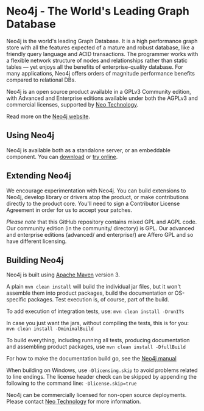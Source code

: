 Neo4j - The World's Leading Graph Database
==========================================

Neo4j is the world's leading Graph Database. It is a high performance graph store with all the features expected of a mature and robust database, like a friendly query language and ACID transactions. The programmer works with a flexible network structure of nodes and relationships rather than static tables — yet enjoys all the benefits of enterprise-quality database. For many applications, Neo4j offers orders of magnitude performance benefits compared to relational DBs.

Neo4j is an open source product available in a GPLv3 Community edition, with Advanced and Enterprise editions available under both the AGPLv3 and commercial licenses, supported by [Neo Technology](http://neotechnology.com/).

Read more on the [Neo4j website](http://neo4j.org/).

Using Neo4j
-----------

Neo4j is available both as a standalone server, or an embeddable component. You can [download](http://neo4j.org/download/) or [try online](http://console.neo4j.org/).

Extending Neo4j
---------------

We encourage experimentation with Neo4j. You can build extensions to Neo4j, develop library or drivers atop the product, or make contributions directly to the product core. You'll need to sign a Contributor License Agreement in order for us to accept your patches.

*Please note* that this GitHub repository contains mixed GPL and AGPL code. Our community edition (in the community/ directory) is GPL. Our advanced and enterprise editions (advanced/ and enterprise/) are Affero GPL and so have different licensing.

Building Neo4j
--------------

Neo4j is built using [Apache Maven](http://maven.apache.org/) version 3.

A plain `mvn clean install` will build the individual jar files, but it won't assemble them into product packages, build the documentation or OS-specific packages.
Test execution is, of course, part of the build.

To add execution of integration tests, use: `mvn clean install -DrunITs`

In case you just want the jars, without compiling the tests, this is for you: `mvn clean install -DminimalBuild`

To build everything, including running all tests, producing documentation and assembling product packages, use `mvn clean install -DfullBuild`

For how to make the documentation build go, see the [Neo4j manual](https://github.com/neo4j/neo4j/tree/master/manual)

When building on Windows, use `-Dlicensing.skip` to avoid problems related to line endings.
The license header check can be skipped by appending the following to the command line: `-Dlicense.skip=true`

Neo4j can be commercially licensed for non-open source deployments. Please contact [Neo Technology](mailto:sales@neotechnology.com) for more information.

